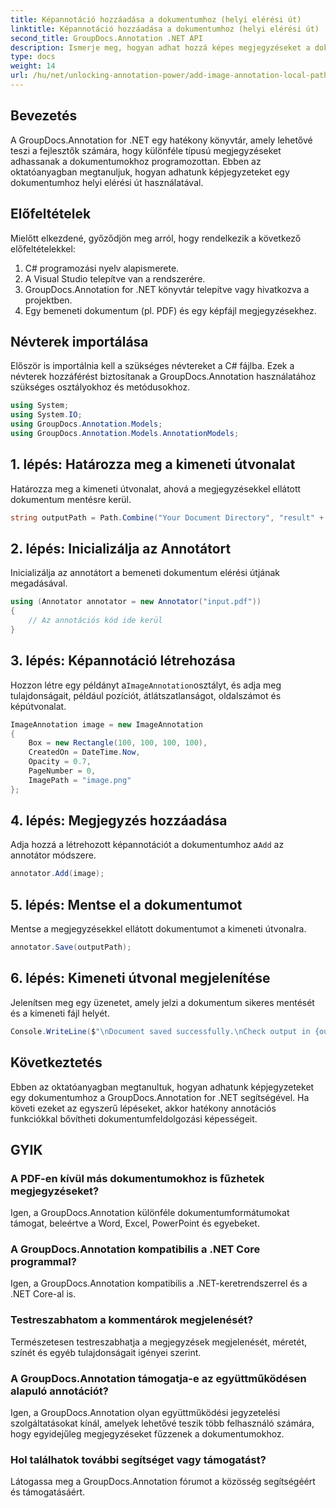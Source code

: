 ```yaml
---
title: Képannotáció hozzáadása a dokumentumhoz (helyi elérési út)
linktitle: Képannotáció hozzáadása a dokumentumhoz (helyi elérési út)
second_title: GroupDocs.Annotation .NET API
description: Ismerje meg, hogyan adhat hozzá képes megjegyzéseket a dokumentumokhoz a GroupDocs.Annotation for .NET segítségével. Fokozza könnyedén a dokumentumfeldolgozási képességeket.
type: docs
weight: 14
url: /hu/net/unlocking-annotation-power/add-image-annotation-local-path/
---
```

## Bevezetés
A GroupDocs.Annotation for .NET egy hatékony könyvtár, amely lehetővé teszi a fejlesztők számára, hogy különféle típusú megjegyzéseket adhassanak a dokumentumokhoz programozottan. Ebben az oktatóanyagban megtanuljuk, hogyan adhatunk képjegyzeteket egy dokumentumhoz helyi elérési út használatával.
## Előfeltételek
Mielőtt elkezdené, győződjön meg arról, hogy rendelkezik a következő előfeltételekkel:
1. C# programozási nyelv alapismerete.
2. A Visual Studio telepítve van a rendszerére.
3. GroupDocs.Annotation for .NET könyvtár telepítve vagy hivatkozva a projektben.
4. Egy bemeneti dokumentum (pl. PDF) és egy képfájl megjegyzésekhez.
## Névterek importálása
Először is importálnia kell a szükséges névtereket a C# fájlba. Ezek a névterek hozzáférést biztosítanak a GroupDocs.Annotation használatához szükséges osztályokhoz és metódusokhoz.
```csharp
using System;
using System.IO;
using GroupDocs.Annotation.Models;
using GroupDocs.Annotation.Models.AnnotationModels;
```

## 1. lépés: Határozza meg a kimeneti útvonalat
Határozza meg a kimeneti útvonalat, ahová a megjegyzésekkel ellátott dokumentum mentésre kerül.
```csharp
string outputPath = Path.Combine("Your Document Directory", "result" + Path.GetExtension("input.pdf"));
```
## 2. lépés: Inicializálja az Annotátort
Inicializálja az annotátort a bemeneti dokumentum elérési útjának megadásával.
```csharp
using (Annotator annotator = new Annotator("input.pdf"))
{
    // Az annotációs kód ide kerül
}
```
## 3. lépés: Képannotáció létrehozása
 Hozzon létre egy példányt a`ImageAnnotation`osztályt, és adja meg tulajdonságait, például pozíciót, átlátszatlanságot, oldalszámot és képútvonalat.
```csharp
ImageAnnotation image = new ImageAnnotation
{
    Box = new Rectangle(100, 100, 100, 100),
    CreatedOn = DateTime.Now,
    Opacity = 0.7,
    PageNumber = 0,
    ImagePath = "image.png"
};
```
## 4. lépés: Megjegyzés hozzáadása
 Adja hozzá a létrehozott képannotációt a dokumentumhoz a`Add` az annotátor módszere.
```csharp
annotator.Add(image);
```
## 5. lépés: Mentse el a dokumentumot
Mentse a megjegyzésekkel ellátott dokumentumot a kimeneti útvonalra.
```csharp
annotator.Save(outputPath);
```
## 6. lépés: Kimeneti útvonal megjelenítése
Jelenítsen meg egy üzenetet, amely jelzi a dokumentum sikeres mentését és a kimeneti fájl helyét.
```csharp
Console.WriteLine($"\nDocument saved successfully.\nCheck output in {outputPath}.");
```

## Következtetés
Ebben az oktatóanyagban megtanultuk, hogyan adhatunk képjegyzeteket egy dokumentumhoz a GroupDocs.Annotation for .NET segítségével. Ha követi ezeket az egyszerű lépéseket, akkor hatékony annotációs funkciókkal bővítheti dokumentumfeldolgozási képességeit.
## GYIK
### A PDF-en kívül más dokumentumokhoz is fűzhetek megjegyzéseket?
Igen, a GroupDocs.Annotation különféle dokumentumformátumokat támogat, beleértve a Word, Excel, PowerPoint és egyebeket.
### A GroupDocs.Annotation kompatibilis a .NET Core programmal?
Igen, a GroupDocs.Annotation kompatibilis a .NET-keretrendszerrel és a .NET Core-al is.
### Testreszabhatom a kommentárok megjelenését?
Természetesen testreszabhatja a megjegyzések megjelenését, méretét, színét és egyéb tulajdonságait igényei szerint.
### A GroupDocs.Annotation támogatja-e az együttműködésen alapuló annotációt?
Igen, a GroupDocs.Annotation olyan együttműködési jegyzetelési szolgáltatásokat kínál, amelyek lehetővé teszik több felhasználó számára, hogy egyidejűleg megjegyzéseket fűzzenek a dokumentumokhoz.
### Hol találhatok további segítséget vagy támogatást?
Látogassa meg a GroupDocs.Annotation fórumot a közösség segítségéért és támogatásáért.